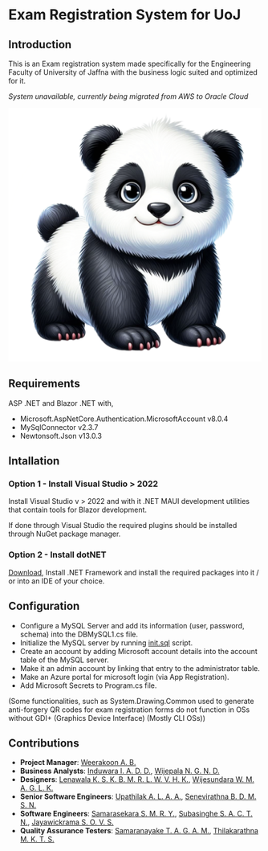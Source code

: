 # Exam Registration System for UoJ

## Introduction

This is an Exam registration system made specifically for the Engineering Faculty of University of Jaffna with the business logic suited and optimized for it.

*System unavailable, currently being migrated from AWS to Oracle Cloud*

![UoJ Logo](ExamRegistrationUoJ/wwwroot/favicon.png)

## Requirements

ASP .NET and Blazor .NET with,

- Microsoft.AspNetCore.Authentication.MicrosoftAccount v8.0.4
- MySqlConnector v2.3.7
- Newtonsoft.Json v13.0.3

## Intallation

### Option 1 - Install Visual Studio > 2022

Install Visual Studio v > 2022 and with it .NET MAUI development utilities that contain tools for Blazor development.

If done through Visual Studio the required plugins should be installed through NuGet package manager.

### Option 2 - Install dotNET

[Download](https://dotnet.microsoft.com/en-us/download/dotnet-framework), Install .NET Framework and install the required packages into it / or into an IDE of your choice.

## Configuration

- Configure a MySQL Server and add its information (user, password, schema) into the DBMySQL1.cs file.
- Initialize the MySQL server by running [init.sql](Database/init.sql) script.
- Create an account by adding Microsoft account details into the account table of the MySQL server.
- Make it an admin account by linking that entry to the administrator table.
- Make an Azure portal for microsoft login (via App Registration).
- Add Microsoft Secrets to Program.cs file.

(Some functionalities, such as System.Drawing.Common used to generate anti-forgery QR codes for exam registration forms do not function in OSs without GDI+ (Graphics Device Interface) (Mostly CLI OSs))

## Contributions

- **Project Manager**: [Weerakoon A. B.](https://github.com/AthulyaWeerakoon)
- **Business Analysts**: [Induwara I. A. D. D.](), [Wijepala N. G. N. D.]()
- **Designers**: [Lenawala K. S. K. B. M. R. L. W. V. H. K.](), [Wijesundara W. M. A. G. L. K.]()
- **Senior Software Engineers**: [Upathilak A. L. A. A.](https://github.com/Arosh-Upathilak), [Senevirathna B. D. M. S. N.](https://github.com/SachinthaNimesh)
- **Software Engineers**: [Samarasekara S. M. R. Y.](https://github.com/yush291), [Subasinghe S. A. C. T. N.](https://github.com/ChathuniTharusha), [Jayawickrama S. O. V. S.](https://github.com/Sachithra-oshadha)
- **Quality Assurance Testers**: [Samaranayake T. A. G. A. M.](), [Thilakarathna M. K. T. S.](https://github.com/TharushaSachinthana)
